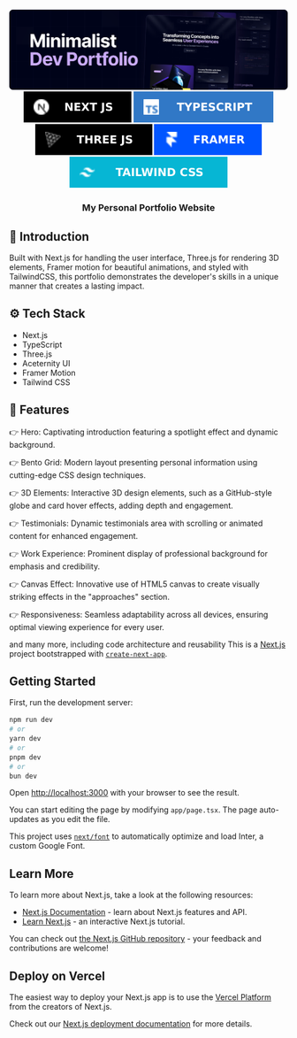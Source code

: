 <div align="center">
  <br />
      <img src="https://github.com/omkarpawar7000/My_Portfolio/blob/0175f2aef9672357b93de085272af7dc39905c2f/portfolio.png" alt="Project Banner">
  <br />

  <div>
    <img src="https://github.com/omkarpawar7000/My_Portfolio/blob/0175f2aef9672357b93de085272af7dc39905c2f/nextjs.svg" alt="nextdotjs" />
    <img src="https://github.com/omkarpawar7000/My_Portfolio/blob/0175f2aef9672357b93de085272af7dc39905c2f/typescript.svg" alt="typescript" />
    <img src="https://github.com/omkarpawar7000/My_Portfolio/blob/0c1778f9b41a526429e138765dc9e4ffb2f4d4ab/threejs.svg" alt="threejs" />
    <img src="https://github.com/omkarpawar7000/My_Portfolio/blob/0175f2aef9672357b93de085272af7dc39905c2f/framermotion.svg" alt="framermotion" />
    <img src="https://github.com/omkarpawar7000/My_Portfolio/blob/0175f2aef9672357b93de085272af7dc39905c2f/tailwindcss.svg" alt="tailwindcss" />
  </div>

  <h3 align="center">My Personal Portfolio Website</h3>
</div>


## <a name="introduction">🤖 Introduction </a>

Built with Next.js for handling the user interface, Three.js for rendering 3D elements, Framer motion for beautiful animations, and styled with TailwindCSS, this portfolio demonstrates the developer's skills in a unique manner that creates a lasting impact.

## <a name="tech-stack">⚙️ Tech Stack</a>

- Next.js
- TypeScript
- Three.js
- Aceternity UI
- Framer Motion
- Tailwind CSS

## <a name="features">🔋 Features</a>
👉 Hero: Captivating introduction featuring a spotlight effect and dynamic background.

👉 Bento Grid: Modern layout presenting personal information using cutting-edge CSS design techniques.

👉 3D Elements: Interactive 3D design elements, such as a GitHub-style globe and card hover effects, adding depth and engagement.

👉 Testimonials: Dynamic testimonials area with scrolling or animated content for enhanced engagement.

👉 Work Experience: Prominent display of professional background for emphasis and credibility.

👉 Canvas Effect: Innovative use of HTML5 canvas to create visually striking effects in the "approaches" section.

👉 Responsiveness: Seamless adaptability across all devices, ensuring optimal viewing experience for every user.

and many more, including code architecture and reusability
This is a [Next.js](https://nextjs.org/) project bootstrapped with [`create-next-app`](https://github.com/vercel/next.js/tree/canary/packages/create-next-app).

## Getting Started

First, run the development server:

```bash
npm run dev
# or
yarn dev
# or
pnpm dev
# or
bun dev
```

Open [http://localhost:3000](http://localhost:3000) with your browser to see the result.

You can start editing the page by modifying `app/page.tsx`. The page auto-updates as you edit the file.

This project uses [`next/font`](https://nextjs.org/docs/basic-features/font-optimization) to automatically optimize and load Inter, a custom Google Font.

## Learn More

To learn more about Next.js, take a look at the following resources:

- [Next.js Documentation](https://nextjs.org/docs) - learn about Next.js features and API.
- [Learn Next.js](https://nextjs.org/learn) - an interactive Next.js tutorial.

You can check out [the Next.js GitHub repository](https://github.com/vercel/next.js/) - your feedback and contributions are welcome!

## Deploy on Vercel

The easiest way to deploy your Next.js app is to use the [Vercel Platform](https://vercel.com/new?utm_medium=default-template&filter=next.js&utm_source=create-next-app&utm_campaign=create-next-app-readme) from the creators of Next.js.

Check out our [Next.js deployment documentation](https://nextjs.org/docs/deployment) for more details.

